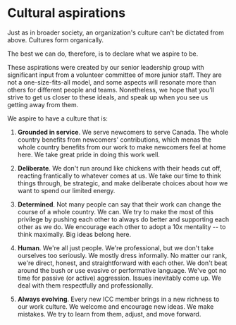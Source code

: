 # Cultural aspirations

Just as in broader society, an organization's culture can't be dictated from above. Cultures form organically.

The best we can do, therefore, is to declare what we aspire to be.

These aspirations were created by our senior leadership group with significant input from a volunteer committee of more junior staff. They are not a one-size-fits-all model, and some aspects will resonate more than others for different people and teams. Nonetheless, we hope that you’ll strive to get us closer to these ideals, and speak up when you see us getting away from them.

We aspire to have a culture that is:

1. __Grounded in service__. We serve newcomers to serve Canada. The whole country benefits from newcomers' contributions, which menas the whole country benefits from our work to make newcomers feel at home here. We take great pride in doing this work well.

2. __Deliberate__. We don't run around like chickens with their heads cut off, reacting frantically to whatever comes at us. We take our time to think things through, be strategic, and make deliberate choices about how we want to spend our limited energy.

3. __Determined__. Not many people can say that their work can change the course of a whole country. We can. We try to make the most of this privilege by pushing each other to always do better and supporting each other as we do. We encourage each other to adopt a 10x mentality -- to think maximally. Big ideas belong here.

4. __Human__. We're all just people. We're professional, but we don't take ourselves too seriously. We mostly dress informally. No matter our rank, we're direct, honest, and straightforward with each other. We don't beat around the bush or use evasive or performative language. We've got no time for passive (or active) aggression. Issues inevitably come up. We deal with them respectfully and professionally.

5. __Always evolving__. Every new ICC member brings in a new richness to our work culture. We welcome and encourage new ideas. We make mistakes. We try to learn from them, adjust, and move forward.

<cta-arrow target="where-we-work" text="Where we work"></cta-arrow>
